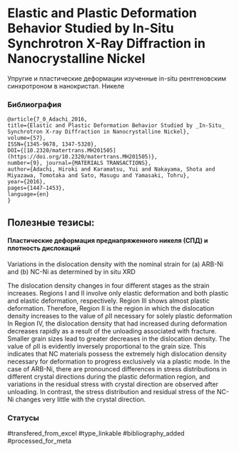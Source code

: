 # Elastic and Plastic Deformation Behavior Studied by In-Situ Synchrotron X-Ray Diffraction in Nanocrystalline Nickel

Упругие и пластические деформации изученные in-situ рентгеновским синхротроном в нанокристал. Никеле

### Библиография
```
@article{7_0_Adachi_2016,
title={Elastic and Plastic Deformation Behavior Studied by _In-Situ_ Synchrotron X-ray Diffraction in Nanocrystalline Nickel},
volume={57},
ISSN={1345-9678, 1347-5320},
DOI={[10.2320/matertrans.MH201505](https://doi.org/10.2320/matertrans.MH201505)},
number={9}, journal={MATERIALS TRANSACTIONS},
author={Adachi, Hiroki and Karamatsu, Yui and Nakayama, Shota and Miyazawa, Tomotaka and Sato, Masugu and Yamasaki, Tohru},
year={2016},
pages={1447–1453},
language={en}
}
```

## Полезные тезисы:

#### Пластические деформация преднапряженного никеля (СПД) и плотность дислокаций
Variations in the dislocation density with the nominal strain for (a) ARB-Ni and (b) NC-Ni as determined by in situ XRD

The dislocation density changes in four different stages as
the strain increases. Regions I and II involve only elastic
deformation and both plastic and elastic deformation, respectively. Region III shows almost plastic deformation.
Therefore, Region II is the region in which the dislocation
density increases to the value of ρII necessary for
solely plastic deformation
In Region IV, the dislocation density that had increased
during deformation decreases rapidly as a result of the
unloading associated with fracture. Smaller grain sizes
lead to greater decreases in the dislocation density.
The value of ρII is evidently inversely proportional to the
grain size. This indicates that NC materials possess the
extremely high dislocation density necessary for deformation
to progress exclusively via a plastic mode.
In the case of ARB-Ni, there are pronounced differences
in stress distributions in different crystal directions during
the plastic deformation region, and variations in the residual
stress with crystal direction are observed after unloading.
In contrast, the stress distribution and residual
stress of the NC-Ni changes very little with the crystal
direction.

### Статусы
#transfered_from_excel 
#type_linkable 
#bibliography_added
#processed_for_meta
